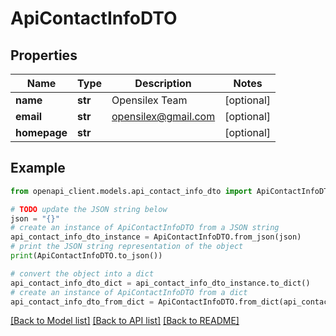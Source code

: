 # ApiContactInfoDTO


## Properties

Name | Type | Description | Notes
------------ | ------------- | ------------- | -------------
**name** | **str** | Opensilex Team | [optional] 
**email** | **str** | opensilex@gmail.com | [optional] 
**homepage** | **str** |  | [optional] 

## Example

```python
from openapi_client.models.api_contact_info_dto import ApiContactInfoDTO

# TODO update the JSON string below
json = "{}"
# create an instance of ApiContactInfoDTO from a JSON string
api_contact_info_dto_instance = ApiContactInfoDTO.from_json(json)
# print the JSON string representation of the object
print(ApiContactInfoDTO.to_json())

# convert the object into a dict
api_contact_info_dto_dict = api_contact_info_dto_instance.to_dict()
# create an instance of ApiContactInfoDTO from a dict
api_contact_info_dto_from_dict = ApiContactInfoDTO.from_dict(api_contact_info_dto_dict)
```
[[Back to Model list]](../README.md#documentation-for-models) [[Back to API list]](../README.md#documentation-for-api-endpoints) [[Back to README]](../README.md)


